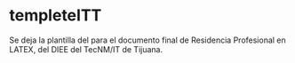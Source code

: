 # templeteITT
Se deja la plantilla del para el documento final de Residencia Profesional en LATEX, del DIEE del TecNM/IT de Tijuana.
